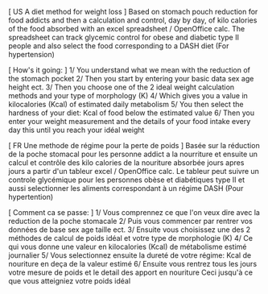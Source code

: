 [ US A diet method for weight loss ]
Based on stomach pouch reduction for food addicts
and then a calculation and control, day by day, of kilo calories of the food absorbed
with an excel spreadsheet / OpenOffice calc.
The spreadsheet can track glycemic control for obese and diabetic type II people
and also select the food corresponding to a DASH diet (For hypertension)

[ How's it going: ]
1/ You understand what we mean with the reduction of the stomach pocket
2/ Then you start by entering your basic data sex age height ect.
3/ Then you choose one of the 2 ideal weight calculation methods and your type of morphology (K)
4/ Which gives you a value in kilocalories (Kcal) of estimated daily metabolism
5/ You then select the hardness of your diet: Kcal of food below the estimated value
6/ Then you enter your weight measurement and the details of your food intake every day
this until you reach your idéal weight 


[ FR Une methode de régime pour la perte de poids ]
Basée sur la réduction de la poche stomacal pour les personne addict a la nourriture
et ensuite un calcul et contrôle des kilo calories de la nouriture absorbée jours apres jours
a partir d'un tableur excel / OpenOffice calc.
Le tableur peut suivre un controle glycémique pour les personnes obèse et diabétiques type II
et aussi selectionner les aliments correspondant à un régime DASH (Pour hypertention)

[ Comment ca se passe: ]
1/ Vous comprennez ce que l'on veux dire avec la reduction de la poche stomacale
2/ Puis vous commencer par rentrer vos données de base sex age taille ect.
3/ Ensuite vous choisissez une des 2 méthodes de calcul de poids idéal et votre type de morphologie (K)
4/ Ce qui vous donne une valeur en kilocalories (Kcal) de métabolisme estimé journalier 
5/ Vous selectionnez ensuite la dureté de votre régime: Kcal de nouriture en deça de la valeur estimé
6/ Ensuite vous rentrez tous les jours votre mesure de poids et le detail des apport en nouriture 
Ceci jusqu'à ce que vous atteigniez votre poids idéal
  
